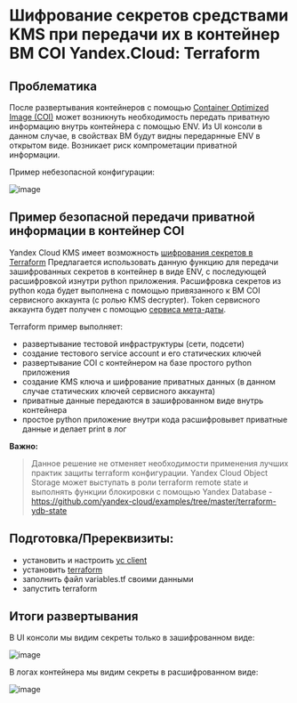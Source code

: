 # Шифрование секретов средствами KMS при передачи их в контейнер ВМ COI Yandex.Cloud: Terraform

## Проблематика
После развертывания контейнеров с помощью [Container Optimized Image (COI)](https://cloud.yandex.ru/docs/cos/concepts/) может возникнуть необходимость передать приватную информацию внутрь контейнера с помощью ENV.
Из UI консоли в данном случае, в свойствах ВМ будут видны передарнные ENV в открытом виде.
Возникает риск компрометации приватной информации.

Пример небезопасной конфигурации:

![image](https://user-images.githubusercontent.com/85429798/129485848-09fb4847-7ff6-46cd-be4a-990de7e41781.png)


## Пример безопасной передачи приватной информации в контейнер COI
Yandex Cloud KMS имеет возможность [шифрования секретов в Terraform](https://cloud.yandex.ru/docs/kms/solutions/terraform-secret)
Предлагается использовать данную функцию для передачи зашифрованных секретов в контейнер в виде ENV, с последующей расшифровкой изнутри python приложения.
Расшифровка секретов из python кода будет выполнена с помощью привязанного к ВМ COI сервисного аккаунта (с ролью KMS decrypter). Token сервисного аккаунта будет получен с помощью [сервиса мета-даты](https://cloud.yandex.ru/docs/compute/operations/vm-info/get-info#inside-instance). 

Terraform пример выполняет:
- развертывание тестовой инфраструктуры (сети, подсети)
- создание тестового service account и его статических ключей
- развертывание COI с контейнером на базе простого python приложения
- создание KMS ключа и шифрование приватных данных (в данном случае статических ключей сервисного аккаунта)
- приватные данные передаются в зашифрованном виде внутрь контейнера
- простое python приложение внутри кода расшифровывет приватные данные и делает print в лог

**Важно:** 
> Данное решение не отменяет необходимости применения лучших практик защиты terraform конфигурации.
> Yandex Cloud Object Storage может выступать в роли terraform remote state и выполнять функции блокировки с помощью Yandex Database - https://github.com/yandex-cloud/examples/tree/master/terraform-ydb-state 

## Подготовка/Пререквизиты:
- установить и настроить [yc client](https://cloud.yandex.ru/docs/cli/quickstart)
- установить [terraform](https://www.terraform.io/downloads.html)
- заполнить файл variables.tf своими данными
- запустить terraform

## Итоги развертывания

В UI консоли мы видим секреты только в зашифрованном виде:

![image](https://user-images.githubusercontent.com/85429798/129485922-ceff4208-c562-4021-8cc3-ddf0f0d927ec.png)


В логах контейнера мы видим секреты в расшифрованном виде:

![image](https://user-images.githubusercontent.com/85429798/129485886-ca56bc93-4f86-45b1-ad99-c48de55bde6d.png)

